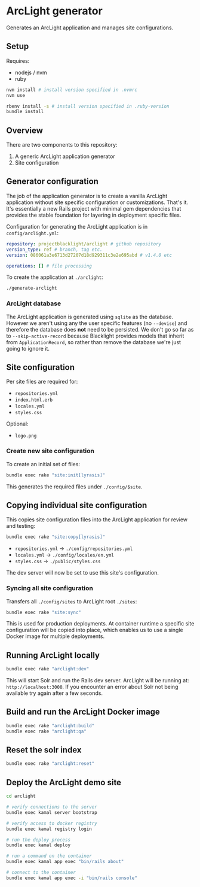 # ArcLight generator

Generates an ArcLight application and manages site configurations.

## Setup

Requires:

- nodejs / nvm
- ruby

```bash
nvm install # install version specified in .nvmrc
nvm use

rbenv install -s # install version specified in .ruby-version
bundle install
```

## Overview

There are two components to this repository:

1. A generic ArcLight application generator
2. Site configuration

## Generator configuration

The job of the application generator is to create a vanilla ArcLight
application without site specific configuration or customizations.
That's it. It's essentially a new Rails project with minimal gem
dependencies that provides the stable foundation for layering in
deployment specific files.

Configuration for generating the ArcLight application is in
`config/arclight.yml`:

```yml
repository: projectblacklight/arclight # github repository
version_type: ref # branch, tag etc.
version: 086061a3e6713d27207d18d929311c3e2e695abd # v1.4.0 etc

operations: [] # file processing
```

To create the application at `./arclight`:

```bash
./generate-arclight
```

### ArcLight database

The ArcLight application is generated using `sqlite` as the database.
However we aren't using any the user specific features (no `--devise`)
and therefore the database does **not** need to be persisted. We
don't go so far as to `--skip-active-record` because Blacklight
provides models that inherit from `ApplicationRecord`, so rather than
remove the database we're just going to ignore it.

## Site configuration

Per site files are required for:

- `repositories.yml`
- `index.html.erb`
- `locales.yml`
- `styles.css`

Optional:

- `logo.png`

### Create new site configuration

To create an initial set of files:

```bash
bundle exec rake "site:init[lyrasis]"
```

This generates the required files under `./config/$site`.

## Copying individual site configuration

This copies site configuration files into the ArcLight application
for review and testing:

```bash
bundle exec rake "site:copy[lyrasis]"
```

- `repositories.yml` -> `./config/repositories.yml`
- `locales.yml` -> `./config/locales/en.yml`
- `styles.css` -> `./public/styles.css`

The dev server will now be set to use this site's configuration.

### Syncing all site configuration

Transfers all `./config/sites` to ArcLight root `./sites`:

```bash
bundle exec rake "site:sync"
```

This is used for production deployments. At container runtime a
specific site configuration will be copied into place, which
enables us to use a single Docker image for multiple deployments.

## Running ArcLight locally

```bash
bundle exec rake "arclight:dev"
```

This will start Solr and run the Rails dev server. ArcLight will be
running at: `http://localhost:3000`. If you encounter an error about
Solr not being available try again after a few seconds.

## Build and run the ArcLight Docker image

```bash
bundle exec rake "arclight:build"
bundle exec rake "arclight:qa"
```

## Reset the solr index

```bash
bundle exec rake "arclight:reset"
```

## Deploy the ArcLight demo site

```bash
cd arclight

# verify connections to the server
bundle exec kamal server bootstrap

# verify access to docker registry
bundle exec kamal registry login

# run the deploy process
bundle exec kamal deploy

# run a command on the container
bundle exec kamal app exec "bin/rails about"

# connect to the container
bundle exec kamal app exec -i "bin/rails console"
```
